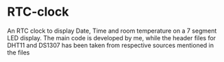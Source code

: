 # RTC-clock
An RTC clock to display Date, Time and room temperature on a 7 segment LED display. The main code is developed by me, while the header files for DHT11 and DS1307 has been taken from respective sources mentioned in the files
